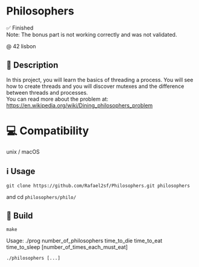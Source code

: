# Philosophers

✅ Finished  
Note: The bonus part is not working correctly and was not validated.

@ 42 lisbon

## 📝 Description
In this project, you will learn the basics of threading a process.
You will see how to create threads and you will discover mutexes and the difference between threads and processes.  
You can read more about the problem at: https://en.wikipedia.org/wiki/Dining_philosophers_problem

# 💻 Compatibility
unix / macOS

## ℹ️ Usage

~~~git
git clone https://github.com/Rafael2sf/Philosophers.git philosophers
~~~

and cd `philosophers/philo/`


## 🔨 Build

~~~shell
make
~~~

Usage: ./prog number_of_philosophers time_to_die time_to_eat time_to_sleep [number_of_times_each_must_eat]

~~~shell
./philosophers [...]
~~~
